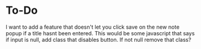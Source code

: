 # To-Do

I want to add a feature that doesn't let you click save on the new note popup if a title hasnt been entered. This would be some javascript that says if input is null, add class that disables button. If not null remove that class?